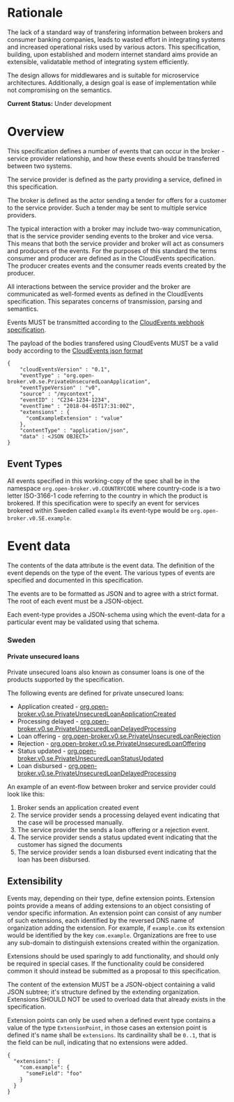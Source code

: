 # Rationale

The lack of a standard way of transfering information between brokers
and consumer banking companies, leads to wasted effort in integrating
systems and increased operational risks used by various actors. This
specification, building, upon established and modern internet standard
aims provide an extensible, validatable method of integrating system
efficiently.

The design allows for middlewares and is suitable for microservice
architectures. Additionally, a design goal is ease of implementation
while not compromising on the semantics.

**Current Status:** Under development

# Overview

This specification defines a number of events that can occur in the
broker - service provider relationship, and how these events should be
transferred between two systems.

The service provider is defined as the party providing a service,
defined in this specification.

The broker is defined as the actor sending a tender for offers for a
customer to the service provider. Such a tender may be sent to
multiple service providers.

The typical interaction with a broker may include two-way
communication, that is the service provider sending events to the
broker and vice versa. This means that both the service provider and
broker will act as consumers and producers of the events. For the
purposes of this standard the terms consumer and producer are defined
as in the CloudEvents specification. The producer creates events and
the consumer reads events created by the producer.

All interactions between the service provider and the broker are
communicated as well-formed events as defined in the CloudEvents
specification. This separates concerns of transmission, parsing and
semantics.

Events MUST be transmitted according to the [CloudEvents webhook specification](https://github.com/cloudevents/spec/blob/master/http-webhook.md).

The payload of the bodies transfered using CloudEvents MUST be a valid body according to the [CloudEvents json format](https://github.com/cloudevents/spec/blob/master/http-webhook.md)

```
{
    "cloudEventsVersion" : "0.1",
    "eventType" : "org.open-broker.v0.se.PrivateUnsecuredLoanApplication",
    "eventTypeVersion" : "v0",
    "source" : "/mycontext",
    "eventID" : "C234-1234-1234",
    "eventTime" : "2018-04-05T17:31:00Z",
    "extensions" : {
      "comExampleExtension" : "value"
    },
    "contentType" : "application/json",
    "data" : <JSON OBJECT>`
}
```

## Event Types

All events specified in this working-copy of the spec shall be in the
namespace `org.open-broker.v0.COUNTRYCODE` where country-code is a two
letter ISO-3166-1 code referring to the country in which the product
is brokered. If this specification were to specify an event for
services brokered within Sweden called `example` its event-type would
be `org.open-broker.v0.SE.example`.

# Event data

The contents of the data attribute is the event data. The definition
of the event depends on the type of the event. The various types of
events are specified and documented in this specification.

The events are to be formatted as JSON and to agree with a strict
format. The root of each event must be a JSON-object.

Each event-type provides a JSON-schema using which the event-data for
a particular event may be validated using that schema.

### Sweden
#### Private unsecured loans

Private unsecured loans also known as consumer loans is one of the
products supported by the specification.

The following events are defined for private unsecured loans:

- Application created - [org.open-broker.v0.se.PrivateUnsecuredLoanApplicationCreated](schema-docs/PrivateUnsecuredLoanApplicationCreated.md)
- Processing delayed - [org.open-broker.v0.se.PrivateUnsecuredLoanDelayedProcessing](schema-docs/PrivateUnsecuredLoanDelayedProcessing.md)
- Loan offering - [org.open-broker.v0.se.PrivateUnsecuredLoanRejection](schema-docs/PrivateUnsecuredRejection.md)
- Rejection - [org.open-broker.v0.se.PrivateUnsecuredLoanOffering](schema-docs/PrivateUnsecuredLoanRejection.md)
- Status updated - [org.open-broker.v0.se.PrivateUnsecuredLoanStatusUpdated](schema-docs/PrivateUnsecuredLoanStatusUpdated.md)
- Loan disbursed - [org.open-broker.v0.se.PrivateUnsecuredLoanDelayedProcessing](schema-docs/PrivateUnsecuredLoanDisbursed.md)

An example of an event-flow between broker and service provider could look like this:

1. Broker sends an application created event
2. The service provider sends a processing delayed event indicating that the case will be processed manually.
3. The service provider the sends a loan offering or a rejection event.
4. The service provider sends a status updated event indicating that the customer has signed the documents
5. The service provider sends a loan disbursed event indicating that the loan has been disbursed.

## Extensibility

Events may, depending on their type, define extension
points. Extension points provide a means of adding extensions to an
object consisting of vendor specific information. An extension point
can consist of any number of such extensions, each identified by the
reversed DNS name of organization adding the extension. For example,
if `example.com` its extension would be identified by the key
`com.example`. Organizations are free to use any sub-domain to
distinguish extensions created within the organization.

Extensions should be used sparingly to add functionality, and should
only be required in special cases. If the functionality could be
considered common it should instead be submitted as a proposal to this
specification.

The content of the extension MUST be a JSON-object containing a
valid JSON subtree; it's structure defined by the extending
organization. Extensions SHOULD NOT be used to overload data that
already exists in the specification.

Extension points can only be used when a defined event type contains a
value of the type `ExtensionPoint`, in those cases an extension point
is defined it's name shall be `extensions`. Its cardinaility shall be
`0..1`, that is the field can be null, indicating that no extensions
were added.

```
{
  "extensions": {
    "com.example": {
      "someField": "foo"
    }
  }
}
```
